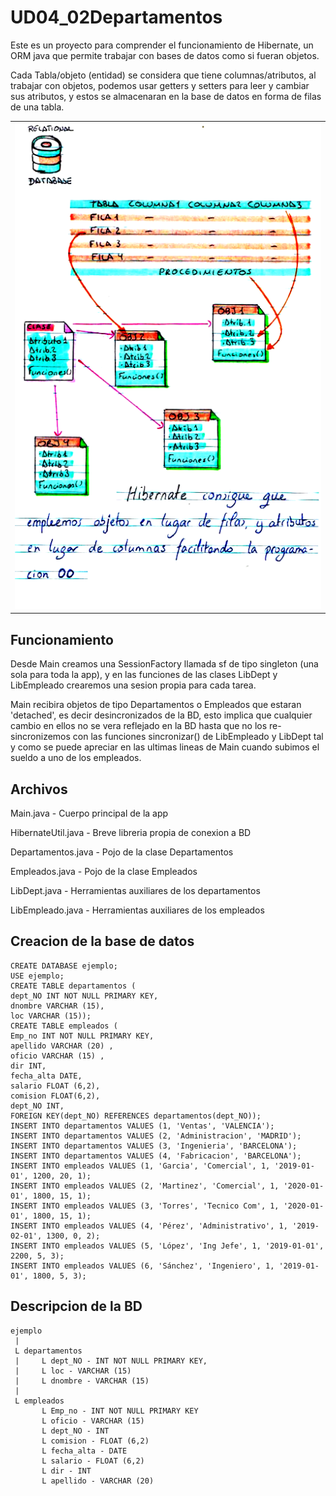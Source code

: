 # UD04_02Departamentos

Este es un proyecto para comprender el funcionamiento de Hibernate, un ORM java que permite trabajar con bases de datos como si fueran objetos.

Cada Tabla/objeto (entidad) se considera que tiene columnas/atributos, al trabajar con objetos, podemos usar getters y setters para leer y cambiar sus atributos, y estos se almacenaran en la base de datos en forma de filas de una tabla.

<table>
  <tr>
    <td><img src="https://raw.githubusercontent.com/elarreglador/AD_UD04_02Departamentos/refs/heads/main/Conversion.png" alt="HomeScreen" width="500" title="HomeScreen"></td>
  </tr>
</table>

## Funcionamiento

Desde Main creamos una SessionFactory llamada sf de tipo singleton (una sola para toda la app), y en las funciones de las clases LibDept y LibEmpleado crearemos una sesion propia para cada tarea.

Main recibira objetos de tipo Departamentos o Empleados que estaran 'detached', es decir desincronizados de la BD, esto implica que cualquier cambio en ellos no se vera reflejado en la BD hasta que no los re-sincronizemos con las funciones sincronizar() de LibEmpleado y LibDept tal y como se puede apreciar en las ultimas lineas de Main cuando subimos el sueldo a uno de los empleados.

## Archivos

Main.java - Cuerpo principal de la app

HibernateUtil.java - Breve libreria propia de conexion a BD

Departamentos.java - Pojo de la clase Departamentos

Empleados.java - Pojo de la clase Empleados

LibDept.java - Herramientas auxiliares de los departamentos

LibEmpleado.java - Herramientas auxiliares de los empleados

## Creacion de la base de datos

```
CREATE DATABASE ejemplo;
USE ejemplo;
CREATE TABLE departamentos (
dept_NO INT NOT NULL PRIMARY KEY,
dnombre VARCHAR (15),
loc VARCHAR (15));
CREATE TABLE empleados (
Emp_no INT NOT NULL PRIMARY KEY,
apellido VARCHAR (20) ,
oficio VARCHAR (15) ,
dir INT,
fecha_alta DATE,
salario FLOAT (6,2),
comision FLOAT(6,2),
dept_NO INT,
FOREIGN KEY(dept_NO) REFERENCES departamentos(dept_NO));
INSERT INTO departamentos VALUES (1, 'Ventas', 'VALENCIA');
INSERT INTO departamentos VALUES (2, 'Administracion', 'MADRID');
INSERT INTO departamentos VALUES (3, 'Ingenieria', 'BARCELONA');
INSERT INTO departamentos VALUES (4, 'Fabricacion', 'BARCELONA');
INSERT INTO empleados VALUES (1, 'Garcia', 'Comercial', 1, '2019-01-01', 1200, 20, 1);
INSERT INTO empleados VALUES (2, 'Martinez', 'Comercial', 1, '2020-01-01', 1800, 15, 1);
INSERT INTO empleados VALUES (3, 'Torres', 'Tecnico Com', 1, '2020-01-01', 1800, 15, 1);
INSERT INTO empleados VALUES (4, 'Pérez', 'Administrativo', 1, '2019-02-01', 1300, 0, 2);
INSERT INTO empleados VALUES (5, 'López', 'Ing Jefe', 1, '2019-01-01', 2200, 5, 3);
INSERT INTO empleados VALUES (6, 'Sánchez', 'Ingeniero', 1, '2019-01-01', 1800, 5, 3);
```

## Descripcion de la BD

```
ejemplo
 |
 L departamentos
 |     L dept_NO - INT NOT NULL PRIMARY KEY,
 |     L loc - VARCHAR (15)
 |     L dnombre - VARCHAR (15)
 |
 L empleados
       L Emp_no - INT NOT NULL PRIMARY KEY
       L oficio - VARCHAR (15)
       L dept_NO - INT
       L comision - FLOAT (6,2)
       L fecha_alta - DATE
       L salario - FLOAT (6,2)
       L dir - INT
       L apellido - VARCHAR (20)
```


